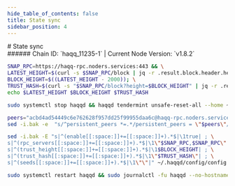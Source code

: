 ```yaml
---
hide_table_of_contents: false
title: State sync
sidebar_position: 4
---
```


<div class="h1-with-icon icon-haqq">
# State sync
</div>
###### Chain ID: `haqq_11235-1` | Current Node Version: `v1.8.2`

```bash
SNAP_RPC=https://haqq-rpc.noders.services:443 && \
LATEST_HEIGHT=$(curl -s $SNAP_RPC/block | jq -r .result.block.header.height); \
BLOCK_HEIGHT=$((LATEST_HEIGHT - 2000)); \
TRUST_HASH=$(curl -s "$SNAP_RPC/block?height=$BLOCK_HEIGHT" | jq -r .result.block_id.hash) && \
echo $LATEST_HEIGHT $BLOCK_HEIGHT $TRUST_HASH
```
```bash
sudo systemctl stop haqqd && haqqd tendermint unsafe-reset-all --home ~/.haqqd --keep-addr-book
```
```bash
peers="acbd4ad54449c6e762628f957dd25f99955daa6c@haqq-rpc.noders.services:14656"
sed -i.bak -e  "s/^persistent_peers *=.*/persistent_peers = \"$peers\"/" ~/.haqqd/config/config.toml
```
```bash
sed -i.bak -E "s|^(enable[[:space:]]+=[[:space:]]+).*$|\1true| ; \
s|^(rpc_servers[[:space:]]+=[[:space:]]+).*$|\1\"$SNAP_RPC,$SNAP_RPC\"| ; \
s|^(trust_height[[:space:]]+=[[:space:]]+).*$|\1$BLOCK_HEIGHT| ; \
s|^(trust_hash[[:space:]]+=[[:space:]]+).*$|\1\"$TRUST_HASH\"| ; \
s|^(seeds[[:space:]]+=[[:space:]]+).*$|\1\"\"|" ~/.haqqd/config/config.toml
```
```bash
sudo systemctl restart haqqd && sudo journalctl -fu haqqd --no-hostname -o cat
```
